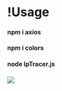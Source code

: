 # !Usage

#### npm i axios
#### npm i colors

#### node IpTracer.js
####
[![](https://visitcount.itsvg.in/api?id=omicr0nn&icon=3&color=0)](https://visitcount.itsvg.in)
